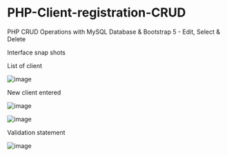 # PHP-Client-registration-CRUD

PHP CRUD Operations with MySQL Database &amp; Bootstrap 5 - Edit, Select &amp; Delete

Interface snap shots


List of client


![image](https://github.com/1998Hirushamalith/PHP---Client-registration-CRUD/assets/130145482/5160f63b-53c8-406f-b5cc-7207b8e0583d)


New client entered


![image](https://github.com/1998Hirushamalith/PHP---Client-registration-CRUD/assets/130145482/77ae24c4-2da7-4eaa-90dd-bf5617cea37c)


![image](https://github.com/1998Hirushamalith/PHP---Client-registration-CRUD/assets/130145482/b834f865-4d07-4b4a-95de-865665b14f75)


Validation statement


![image](https://github.com/1998Hirushamalith/PHP---Client-registration-CRUD/assets/130145482/9dfb0759-863d-4d7b-8de0-1cad61e4498e)


